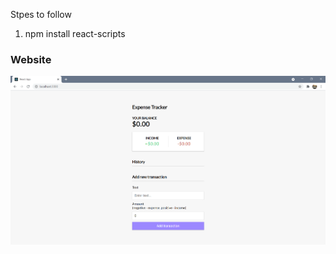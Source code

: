 Stpes to follow
1. npm install react-scripts

### Website
![](https://github.com/chirag-goel360/Expense-Tracker-React/blob/main/website.png)